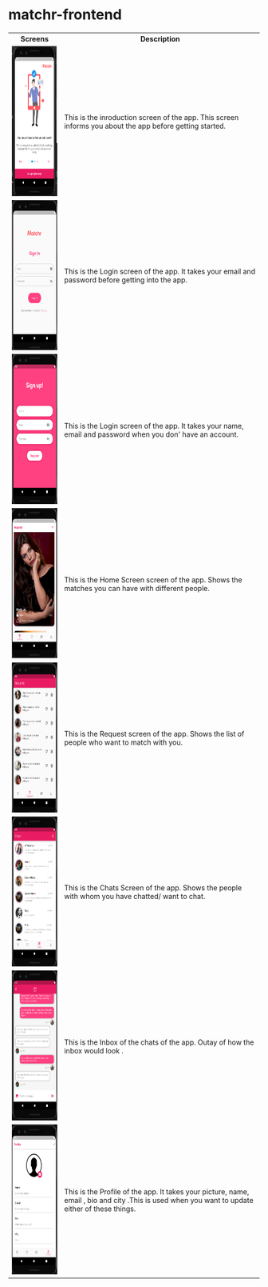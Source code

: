 # matchr-frontend

<table>
  <tr>
    <th>Screens
    <th>Description
  </tr>
  <tr>
    <td><img src='/assets/screens/intro1.PNG' width=150 height=300>
    <td> This is the inroduction screen of the app. This screen informs you about the app before getting started.
  </tr>
 
  <tr>
    <td><img src='/assets/screens/loginScreen.PNG'width=150 height=300>
    <td> This is the Login screen of the app. It takes your email and password before getting into the app.
  </tr>
  
  <tr>
    <td><img src='/assets/screens/signUpScreen.PNG' width=150 height=300>
    <td> This is the Login screen of the app. It takes your name, email and password when you don' have an account.
  </tr>
  <tr>
    <td><img src='/assets/screens/HomeScreen.PNG' width=150 height=300>
    <td> This is the Home Screen screen of the app. Shows the matches you can have with different people.
  </tr>
  
  <tr>
    <td><img src='/assets/screens/requests.PNG' width=150 height=300>
    <td> This is the Request screen of the app. Shows the list of people who want to match with you.
  </tr>
  
  <tr>
    <td><img src='/assets/screens/ChatsScreen.PNG' width=150 height=300>
    <td> This is the Chats Screen of the app. Shows the people with whom you have chatted/ want to chat.
  </tr>
  
  <tr>
    <td><img src='/assets/screens/inbox.PNG' width=150 height=300>
    <td> This is the Inbox of the chats of the app. Outay of how the inbox would look .
  </tr>
  
  <tr>
    <td><img src='/assets/screens/profile.PNG'width=150 height=300>
    <td> This is the Profile of the app. It takes your picture, name, email , bio and city .This is used when you want to update either of these things.
  </tr>
  
</table>
